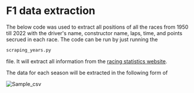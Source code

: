 # F1 data extraction

The below code was used to extract all positions of all the races from 1950 till 2022 with the driver's name, constructor name, laps, time, and points secrued in each race. The code can be run by just running the 
```sh
scraping_years.py
```
file. It will extract all information from the [racing statistics website](https://www.racing-statistics.com/en/seasons). 

The data for each season will be extracted in the following  form of 

![Sample_csv](https://user-images.githubusercontent.com/83763544/209646489-95b23af2-5e79-4aa1-8ed1-3aafe58418a3.png)
